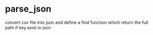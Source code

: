 # parse_json
convert csv file into json
and define a find function which return the full path if key exist in json
